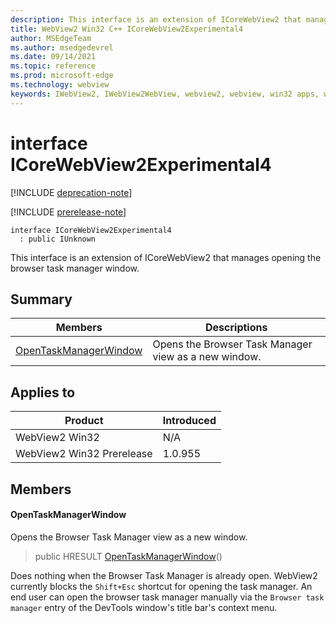 ```yaml
---
description: This interface is an extension of ICoreWebView2 that manages opening the browser task manager window.
title: WebView2 Win32 C++ ICoreWebView2Experimental4
author: MSEdgeTeam
ms.author: msedgedevrel
ms.date: 09/14/2021
ms.topic: reference
ms.prod: microsoft-edge
ms.technology: webview
keywords: IWebView2, IWebView2WebView, webview2, webview, win32 apps, win32, edge, ICoreWebView2, ICoreWebView2Controller, browser control, edge html, ICoreWebView2Experimental4
---
```


# interface ICoreWebView2Experimental4

[!INCLUDE [deprecation-note](../includes/deprecation-note.md)]

[!INCLUDE [prerelease-note](../includes/prerelease-note.md)]

```
interface ICoreWebView2Experimental4
  : public IUnknown
```

This interface is an extension of ICoreWebView2 that manages opening the browser task manager window.

## Summary

 Members                        | Descriptions
--------------------------------|---------------------------------------------
[OpenTaskManagerWindow](#opentaskmanagerwindow) | Opens the Browser Task Manager view as a new window.

## Applies to

Product                         | Introduced
--------------------------------|---------------------------------------------
WebView2 Win32            |    N/A
WebView2 Win32 Prerelease |    1.0.955

## Members

#### OpenTaskManagerWindow

Opens the Browser Task Manager view as a new window.

> public HRESULT [OpenTaskManagerWindow](#opentaskmanagerwindow)()

Does nothing when the Browser Task Manager is already open. WebView2 currently blocks the `Shift+Esc` shortcut for opening the task manager. An end user can open the browser task manager manually via the `Browser task manager` entry of the DevTools window's title bar's context menu.

